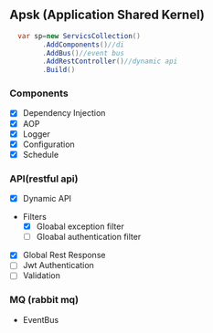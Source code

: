 ## Apsk (Application Shared Kernel)

``` csharp
  var sp=new ServicsCollection()
        .AddComponents()//di
        .AddBus()//event bus
        .AddRestController()//dynamic api
        .Build()
```

###  Components
   * [x] Dependency Injection
   * [x] AOP
   * [x] Logger
   * [x] Configuration
   * [x] Schedule

### API(restful api)
   * [x] Dynamic API
   * Filters
     * [x] Gloabal exception filter
     * [ ] Gloabal authentication filter
   * [x] Global Rest Response
   * [ ] Jwt Authentication
   * [ ] Validation

### MQ (rabbit mq)
   * EventBus